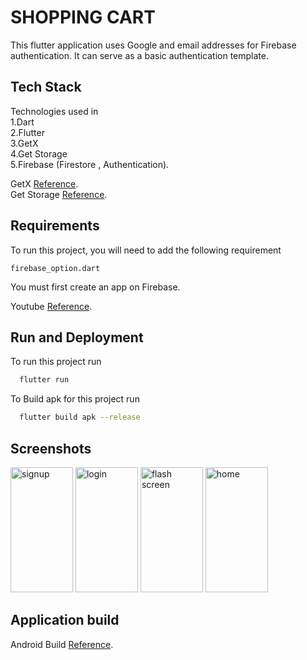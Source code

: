 
# SHOPPING CART

This flutter application uses Google and email addresses for Firebase authentication. It can serve as a basic authentication template.



## Tech Stack

Technologies used in \
	1.Dart \
	2.Flutter \
	3.GetX \
	4.Get Storage \
	5.Firebase (Firestore , Authentication).

GetX [Reference](https://pub.dev/packages/get "GETX"). \
Get Storage [Reference](https://pub.dev/packages/get_storage "GET STORAGE").

## Requirements

To run this project, you will need to add the following requirement

`firebase_option.dart`

You must first create an app on Firebase.

Youtube [Reference](https://www.youtube.com/watch?v=sz4slPFwEvs "SETUP"). 





## Run and Deployment

To run this project run

```bash
  flutter run
```
To Build apk for this project run

```bash
  flutter build apk --release
```


## Screenshots

<img src="https://github.com/sachinelavarasan/flutter_firebaseauth/assets/31089822/c6e21f8e-391e-4967-9d0a-857c021c3d32" alt="signup" style="width: 100px;
    height: 200px;object-fit:contain;">
<img src="https://github.com/sachinelavarasan/flutter_firebaseauth/assets/31089822/13c09049-ce66-4e88-9fa3-4a330b365d29" alt="login" style="width: 100px;
    height: 200px;object-fit:contain;">
<img src="https://github.com/sachinelavarasan/flutter_firebaseauth/assets/31089822/dc1a05ef-602a-419e-8f39-3ba8c4804ee6" alt="flash screen" style="width: 100px;
    height: 200px;object-fit:contain;">
<img src="https://github.com/sachinelavarasan/flutter_firebaseauth/assets/31089822/30f227db-0452-4caf-86f2-9a3993103264" alt="home" style="width: 100px;
    height: 200px;object-fit:contain;">

## Application build

Android Build [Reference](https://github.com/sachinelavarasan/flutter_firebaseauth/blob/main/assets/apk/app-release.apk "APK").

    


